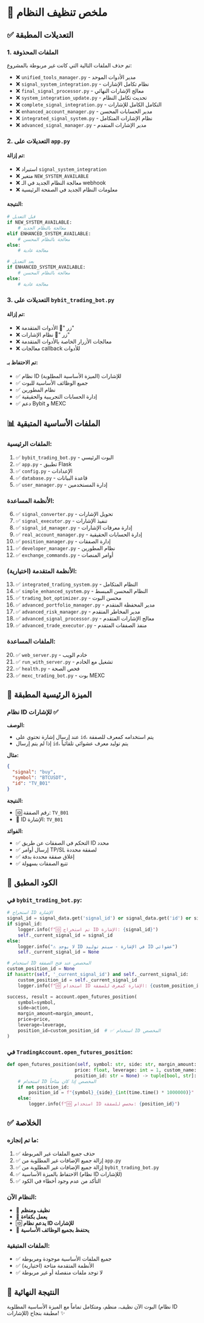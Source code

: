 # 🧹 ملخص تنظيف النظام

## ✅ التعديلات المطبقة

### 1. الملفات المحذوفة
تم حذف الملفات التالية التي كانت غير مربوطة بالمشروع:

- ❌ `unified_tools_manager.py` - مدير الأدوات الموحد
- ❌ `signal_system_integration.py` - نظام تكامل الإشارات
- ❌ `final_signal_processor.py` - معالج الإشارات النهائي
- ❌ `system_integration_update.py` - تحديث تكامل النظام
- ❌ `complete_signal_integration.py` - التكامل الكامل للإشارات
- ❌ `enhanced_account_manager.py` - مدير الحسابات المحسن
- ❌ `integrated_signal_system.py` - نظام الإشارات المتكامل
- ❌ `advanced_signal_manager.py` - مدير الإشارات المتقدم

### 2. التعديلات على `app.py`

#### تم إزالة:
- ❌ استيراد `signal_system_integration`
- ❌ متغير `NEW_SYSTEM_AVAILABLE`
- ❌ معالجة النظام الجديد في الـ webhook
- ❌ معلومات النظام الجديد في الصفحة الرئيسية

#### النتيجة:
```python
# قبل التعديل
if NEW_SYSTEM_AVAILABLE:
    # معالجة بالنظام الجديد
elif ENHANCED_SYSTEM_AVAILABLE:
    # معالجة بالنظام المحسن
else:
    # معالجة عادية

# بعد التعديل
if ENHANCED_SYSTEM_AVAILABLE:
    # معالجة بالنظام المحسن
else:
    # معالجة عادية
```

### 3. التعديلات على `bybit_trading_bot.py`

#### تم إزالة:
- ❌ زر "🔧 الأدوات المتقدمة"
- ❌ زر "🎯 نظام الإشارات"
- ❌ معالجات الأزرار الخاصة بالأدوات المتقدمة
- ❌ معالجات callback للأدوات

#### تم الاحتفاظ بـ:
- ✅ نظام ID للإشارات (الميزة الأساسية المطلوبة)
- ✅ جميع الوظائف الأساسية للبوت
- ✅ نظام المطورين
- ✅ إدارة الحسابات التجريبية والحقيقية
- ✅ دعم Bybit و MEXC

## 📊 الملفات الأساسية المتبقية

### الملفات الرئيسية:
1. ✅ `bybit_trading_bot.py` - البوت الرئيسي
2. ✅ `app.py` - تطبيق Flask
3. ✅ `config.py` - الإعدادات
4. ✅ `database.py` - قاعدة البيانات
5. ✅ `user_manager.py` - إدارة المستخدمين

### الأنظمة المساعدة:
6. ✅ `signal_converter.py` - تحويل الإشارات
7. ✅ `signal_executor.py` - تنفيذ الإشارات
8. ✅ `signal_id_manager.py` - إدارة معرفات الإشارات
9. ✅ `real_account_manager.py` - إدارة الحسابات الحقيقية
10. ✅ `position_manager.py` - إدارة الصفقات
11. ✅ `developer_manager.py` - نظام المطورين
12. ✅ `exchange_commands.py` - أوامر المنصات

### الأنظمة المتقدمة (اختيارية):
13. ✅ `integrated_trading_system.py` - النظام المتكامل
14. ✅ `simple_enhanced_system.py` - النظام المحسن المبسط
15. ✅ `trading_bot_optimizer.py` - محسن البوت
16. ✅ `advanced_portfolio_manager.py` - مدير المحفظة المتقدم
17. ✅ `advanced_risk_manager.py` - مدير المخاطر المتقدم
18. ✅ `advanced_signal_processor.py` - معالج الإشارات المتقدم
19. ✅ `advanced_trade_executor.py` - منفذ الصفقات المتقدم

### الملفات المساعدة:
20. ✅ `web_server.py` - خادم الويب
21. ✅ `run_with_server.py` - تشغيل مع الخادم
22. ✅ `health.py` - فحص الصحة
23. ✅ `mexc_trading_bot.py` - بوت MEXC

## 🎯 الميزة الرئيسية المطبقة

### نظام ID للإشارات ✅

**الوصف:**
- عند إرسال إشارة تحتوي على `id`، يتم استخدامه كمعرف للصفقة
- إذا لم يتم إرسال `id`، يتم توليد معرف عشوائي تلقائياً

**مثال:**
```json
{
  "signal": "buy",
  "symbol": "BTCUSDT",
  "id": "TV_B01"
}
```

**النتيجة:**
- 🆔 رقم الصفقة: `TV_B01`
- 🎯 ID الإشارة: `TV_B01`

**الفوائد:**
- ✅ التحكم في الصفقات عن طريق ID محدد
- ✅ إرسال أوامر TP/SL لصفقة محددة
- ✅ إغلاق صفقة محددة بدقة
- ✅ تتبع الصفقات بسهولة

## 📝 الكود المطبق

### في `bybit_trading_bot.py`:

```python
# استخراج ID الإشارة
signal_id = signal_data.get('signal_id') or signal_data.get('id') or signal_data.get('original_signal', {}).get('id')
if signal_id:
    logger.info(f"🆔 تم استخراج ID الإشارة: {signal_id}")
    self._current_signal_id = signal_id
else:
    logger.info("⚠️ لا يوجد ID في الإشارة - سيتم توليد ID عشوائي")
    self._current_signal_id = None

# استخدام ID المخصص عند فتح الصفقة
custom_position_id = None
if hasattr(self, '_current_signal_id') and self._current_signal_id:
    custom_position_id = self._current_signal_id
    logger.info(f"🆔 استخدام ID الإشارة كمعرف للصفقة: {custom_position_id}")

success, result = account.open_futures_position(
    symbol=symbol,
    side=action,
    margin_amount=margin_amount,
    price=price,
    leverage=leverage,
    position_id=custom_position_id  # ✅ استخدام ID المخصص
)
```

### في `TradingAccount.open_futures_position`:

```python
def open_futures_position(self, symbol: str, side: str, margin_amount: float, 
                         price: float, leverage: int = 1, custom_name: str = None, 
                         position_id: str = None) -> tuple[bool, str]:
    # استخدام ID المخصص إذا كان متاحاً
    if not position_id:
        position_id = f"{symbol}_{side}_{int(time.time() * 1000000)}"
    else:
        logger.info(f"🆔 استخدام ID مخصص للصفقة: {position_id}")
```

## ✅ الخلاصة

### ما تم إنجازه:
1. ✅ حذف جميع الملفات غير المربوطة
2. ✅ إزالة جميع الإضافات غير المطلوبة من `app.py`
3. ✅ إزالة جميع الإضافات غير المطلوبة من `bybit_trading_bot.py`
4. ✅ الاحتفاظ بالميزة الأساسية (نظام ID للإشارات)
5. ✅ التأكد من عدم وجود أخطاء في الكود

### النظام الآن:
- 🎯 **نظيف ومنظم**
- 🚀 **يعمل بكفاءة**
- 🆔 **يدعم نظام ID للإشارات**
- 💼 **يحتفظ بجميع الوظائف الأساسية**

### الملفات المتبقية:
- ✅ جميع الملفات الأساسية موجودة ومربوطة
- ✅ الأنظمة المتقدمة متاحة (اختيارية)
- ✅ لا توجد ملفات منفصلة أو غير مربوطة

## 🎉 النتيجة النهائية

البوت الآن نظيف، منظم، ومتكامل تماماً مع الميزة الأساسية المطلوبة (نظام ID للإشارات) مطبقة بنجاح! ✨
